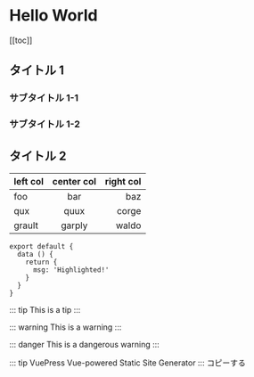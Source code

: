 # Hello World

[[toc]]

## タイトル 1

### サブタイトル 1-1

### サブタイトル 1-2

## タイトル 2

| left col     | center col   | right col    |
| ------------ |:------------:| ------------:|
| foo          | bar          | baz          |
| qux          | quux         | corge        |
| grault       | garply       | waldo        |

``` js{4}
export default {
  data () {
    return {
      msg: 'Highlighted!'
    }
  }
}
```

::: tip
This is a tip
:::

::: warning
This is a warning
:::

::: danger
This is a dangerous warning
:::

::: tip VuePress
Vue-powered Static Site Generator
:::
コピーする

